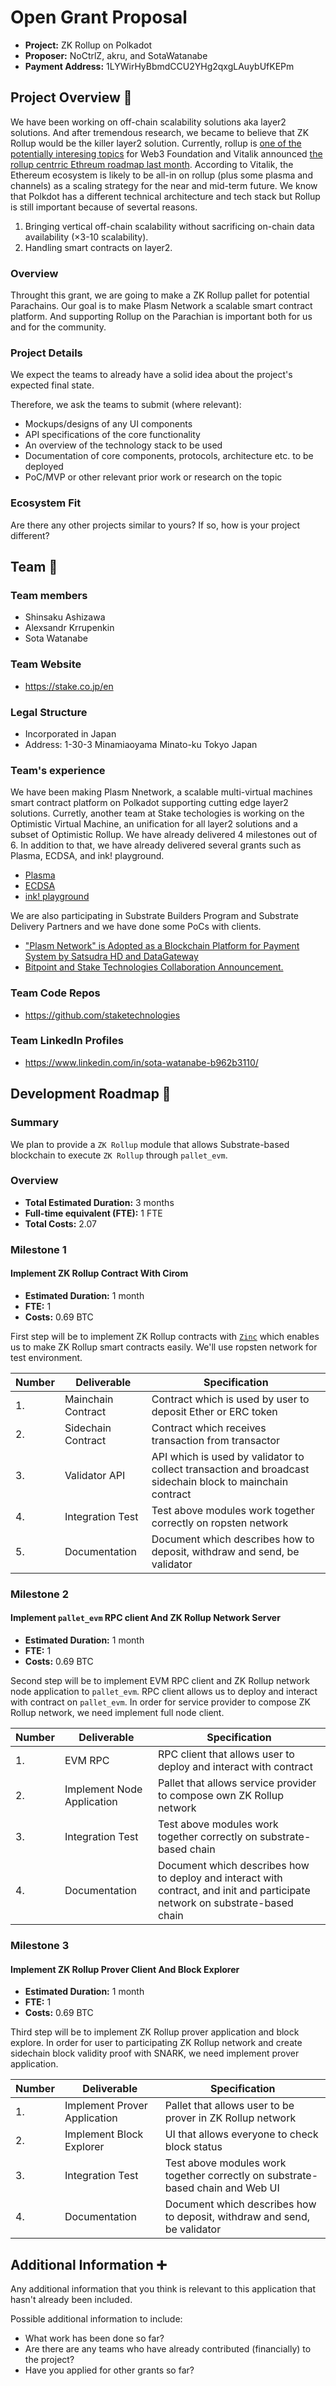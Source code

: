 # Open Grant Proposal

* **Project:** ZK Rollup on Polkadot
* **Proposer:** NoCtrlZ, akru, and SotaWatanabe
* **Payment Address:** 1LYWirHyBbmdCCU2YHg2qxgLAuybUfKEPm

## Project Overview :page_facing_up:
We have been working on off-chain scalability solutions aka layer2 solutions. And after tremendous research, we became to believe that ZK Rollup would be the killer layer2 solution. Currently, rollup is [one of the potentially interesing topics](https://github.com/w3f/General-Grants-Program/blob/master/grants/polkadot_stack.md) for Web3 Foundation and Vitalik announced [the rollup centrric Ethreum roadmap last month](https://ethereum-magicians.org/t/a-rollup-centric-ethereum-roadmap/4698?fbclid=IwAR1oJyMEwvjFXNy7vCHT19PyXNh27PAHZjvCR4qBRoUB9mKf_nEVOtE4vgk). According to Vitalik, the Ethereum ecosystem is likely to be all-in on rollup (plus some plasma and channels) as a scaling strategy for the near and mid-term future. We know that Polkdot has  a different technical architecture and tech stack but Rollup is still important because of severtal reasons.

1. Bringing vertical off-chain scalability without sacrificing on-chain data availability (×3-10 scalability).
1. Handling smart contracts on layer2.

### Overview
Throught this grant, we are going to make a ZK Rollup pallet for potential Parachains. Our goal is to make Plasm Network a scalable smart contract platform. And supporting Rollup on the Parachian is important both for us and for the community.

### Project Details
We expect the teams to already have a solid idea about the project's expected final state.

Therefore, we ask the teams to submit (where relevant):
* Mockups/designs of any UI components
* API specifications of the core functionality
* An overview of the technology stack to be used
* Documentation of core components, protocols, architecture etc. to be deployed
* PoC/MVP or other relevant prior work or research on the topic

### Ecosystem Fit
Are there any other projects similar to yours? If so, how is your project different?

## Team :busts_in_silhouette:

### Team members
* Shinsaku Ashizawa
* Alexsandr Krrupenkin
* Sota Watanabe

### Team Website
* https://stake.co.jp/en

### Legal Structure
* Incorporated in Japan
* Address: 1-30-3 Minamiaoyama Minato-ku Tokyo Japan

### Team's experience
We have been making Plasm Nnetwork, a scalable multi-virtual machines smart contract platform on Polkadot supporting cutting edge layer2 solutions. Curretly, another team at Stake techologies is working on the Optimistic Virtual Machine, an unification for all layer2 solutions and a subset of Optimistic Rollup. We have already delivered 4 milestones out of 6. In addition to that, we have already delivered several grants such as Plasma, ECDSA, and ink! playground.

- [Plasma](https://github.com/stakedtechnologies/Plasm)
- [ECDSA](https://github.com/polkadot-js/common/tree/master/packages/util-crypto/src/secp256k1)
- [ink! playground](https://github.com/staketechnologies/ink-playground)

We are also participating in Substrate Builders Program and Substrate Delivery Partners and we have done some PoCs with clients.
- ["Plasm Network" is Adopted as a Blockchain Platform for Payment System by Satsudra HD and DataGateway](https://stake.co.jp/news/20201020english/)
- [Bitpoint and Stake Technologies Collaboration Announcement.](https://stake.co.jp/news/bitpoint_en/)

### Team Code Repos
* https://github.com/staketechnologies

### Team LinkedIn Profiles
* https://www.linkedin.com/in/sota-watanabe-b962b3110/


## Development Roadmap :nut_and_bolt:

### Summary
We plan to provide a `ZK Rollup` module that allows Substrate-based blockchain to execute `ZK Rollup` through `pallet_evm`.

### Overview
* **Total Estimated Duration:** 3 months
* **Full-time equivalent (FTE):**  1 FTE
* **Total Costs:** 2.07

### Milestone 1
#### Implement ZK Rollup Contract With Cirom
* **Estimated Duration:** 1 month
* **FTE:**  1
* **Costs:** 0.69 BTC

First step will be to implement ZK Rollup contracts with [`Zinc`](https://github.com/matter-labs/zinc) which enables us to make ZK Rollup smart contracts easily. We'll use ropsten network for test environment.

| Number | Deliverable | Specification |
| ------------- | ------------- | ------------- |
| 1. | Mainchain Contract | Contract which is used by user to deposit Ether or ERC token |  
| 2. | Sidechain Contract | Contract which receives transaction from transactor |  
| 3. | Validator API | API which is used by validator to collect transaction and broadcast sidechain block to mainchain contract |  
| 4. | Integration Test | Test above modules work together correctly on ropsten network |  
| 5. | Documentation | Document which describes how to deposit, withdraw and send, be validator |

### Milestone 2
#### Implement `pallet_evm` RPC client And ZK Rollup Network Server
* **Estimated Duration:** 1 month
* **FTE:**  1
* **Costs:** 0.69 BTC

Second step will be to implement EVM RPC client and ZK Rollup network node application to `pallet_evm`. RPC client allows us to deploy and interact with contract on `pallet_evm`. In order for service provider to compose ZK Rollup network, we need implement full node client.

| Number | Deliverable | Specification |
| ------------- | ------------- | ------------- |
| 1. | EVM RPC | RPC client that allows user to deploy and interact with contract |  
| 2. | Implement Node Application | Pallet that allows service provider to compose own ZK Rollup network |  
| 3. | Integration Test | Test above modules work together correctly on substrate-based chain |  
| 4. | Documentation | Document which describes how to deploy and interact with contract, and init and participate network on substrate-based chain |

### Milestone 3
#### Implement ZK Rollup Prover Client And Block Explorer
* **Estimated Duration:** 1 month
* **FTE:**  1
* **Costs:** 0.69 BTC

Third step will be to implement ZK Rollup prover application and block explore. In order for user to participating ZK Rollup network and create sidechain block validity proof with SNARK, we need implement prover application.

| Number | Deliverable | Specification |
| ------------- | ------------- | ------------- |
| 1. | Implement Prover Application | Pallet that allows user to be prover in ZK Rollup network |  
| 2. | Implement Block Explorer | UI that allows everyone to check block status |  
| 3. | Integration Test | Test above modules work together correctly on substrate-based chain and Web UI |  
| 4. | Documentation | Document which describes how to deposit, withdraw and send, be validator |

## Additional Information :heavy_plus_sign:
Any additional information that you think is relevant to this application that hasn't already been included.

Possible additional information to include:
* What work has been done so far?
* Are there are any teams who have already contributed (financially) to the project?
* Have you applied for other grants so far?